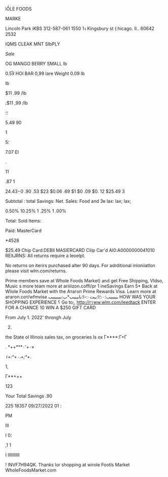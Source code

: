 ìỒLE FOODS

MARKE

Lincoln  Park  iKBS  312-587-061
1550  1ง  Kingsbury st
(:hicago. II.. 60642 2532

IQMS CLEAK MNT SIbPLY

*Sale*

OG MANGO BERRY SMALL
lb

0.5لاً
HOI  BAR
0,99
lare  Weight  0.09  lb

lb

$11 .99  /lb

;$11 ,99  /lb

؛؛

 5.49
90

1

5؛

7.07  El

.

11

.87  1

$24
.43
-$0
.90
.53
$23
$0.06
.69
$1
$0
.09
$0. 12
$25.49
3

Subtotal :
total  Savings:
Net.  Sales:
Food  and  3e
lax:
lax;
lax;

0.50%
10.25%
1 .25%
1 .00%

Total:
Sold  Items:

Paid:
MasterCard

*4528

$25.49
Chip  Card:DEBIl  MASIERCARD
Cliip  Car'd  ΑΙ0:Α0000000041010
REltJRNS:  All  returns  require  a  leoelpt.

No  returns  on
iterirs  purchased  alter
90  days.  For  adrditional  inloniiatlon
please  visit  wlm.com/returns.

Prime  members  save  at  Whole  Foods  Market)
and  get  Free  Shipping,  Vldso,  Music  s  more
team  more  at  ariiiizon.coffl/pr 1 ineSavings
Earn  5*  Back  at  Wliole  Foods  Market
with  the  Атагоп  Prime  Rewards  Visa.
Learn  more  at  атагоп.сот/wfmvìsa
ببببببب؛٠:؛ا؛ببت٠:-ا؛باببببب*ب:بببببببب
HOW  WAS  YOUR  SHOPPING  EXPERIENCE
؟
Go  to;,  http://r١ww.wlm.com/leedtack
ENTER  FOR  A  CHANCE  10  WIN  A  $250  GIFT  CARD

From  July  1.  2022'  throngh  July

 2)
the  State  ol  Illinois  sales  tax,  on
groceries  Is  ox
Г****:Г+Г

.
*++***٠+'٠»

*٠+***^:*+١،+;^+*.

 1,

Г**+*+*+

123

Your  Total  Savings
.90

225  18357  09/27/2022  01 :

PM

III

I
0؛

,1
1

I lllllllllll

!
INVF7H94QK.
Thanks  lor  shopping  at  wirole  Footls  Market
WholeFoodsMarket.com

